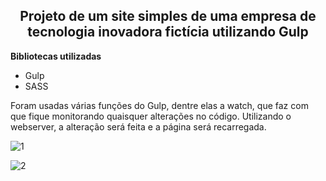<div align="center">
  <h2>Projeto de um site simples de uma empresa de tecnologia inovadora fictícia utilizando Gulp</h2>
</div>

**Bibliotecas utilizadas**
- Gulp
- SASS

Foram usadas várias funções do Gulp, dentre elas a watch, que faz com que fique monitorando quaisquer alterações no código. Utilizando o webserver, a alteração será feita e a página será recarregada.

![1](https://i.imgur.com/rtsD9WA.png)

![2](https://raw.githubusercontent.com/Tech2as/Gulp/master/assets/95533385/7f57647b-cf51-41c2-9fb9-16b79ad87ebf)




 
